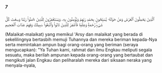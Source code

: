 ##### 7

<span class="ayah">ٱلَّذِينَ يَحْمِلُونَ ٱلْعَرْشَ وَمَنْ حَوْلَهُۥ يُسَبِّحُونَ بِحَمْدِ رَبِّهِمْ وَيُؤْمِنُونَ بِهِۦ وَيَسْتَغْفِرُونَ لِلَّذِينَ ءَامَنُوا۟ رَبَّنَا وَسِعْتَ كُلَّ شَىْءٍۢ رَّحْمَةًۭ وَعِلْمًۭا فَٱغْفِرْ لِلَّذِينَ تَابُوا۟ وَٱتَّبَعُوا۟ سَبِيلَكَ وَقِهِمْ عَذَابَ ٱلْجَحِيمِ</span>

<span class="ayah_translation">(Malaikat-malaikat) yang memikul 'Arsy dan malaikat yang berada di sekelilingnya bertasbih memuji Tuhannya dan mereka beriman kepada-Nya serta memintakan ampun bagi orang-orang yang beriman (seraya mengucapkan): "Ya Tuhan kami, rahmat dan ilmu Engkau meliputi segala sesuatu, maka berilah ampunan kepada orang-orang yang bertaubat dan mengikuti jalan Engkau dan peliharalah mereka dari siksaan neraka yang menyala-nyala,</span>
